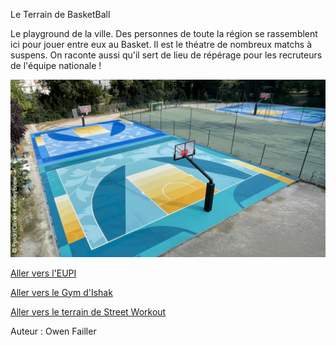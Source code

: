 Le Terrain de BasketBall

Le playground de la ville. Des personnes de toute la région se rassemblent ici pour jouer entre eux
au Basket. Il est le théatre de nombreux matchs à suspens. On raconte aussi qu'il sert de lieu de 
répérage pour les recruteurs de l'équipe nationale !


![](Basket.jpg)

[Aller vers l'EUPI](nadjib_rahal_EUPI.md)

[Aller vers le Gym d'Ishak](ishak_sadallah_Gym.md)

[Aller vers le terrain de Street Workout](ishak_saddalah_SWP.md)

Auteur : Owen Failler
